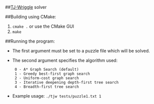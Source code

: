 ##[TJ-Wriggle](http://www.clickmazes.com/tjwrig/ixbhwrig.htm) solver

##Building using CMake:

 1. `cmake .` or use the CMake GUI
 2. `make`

##Running the program:


 * The first argument must be set to a puzzle file which will be solved.
 * The second argument specifies the algorithm used:
 
        0 - A* Graph Search (default)
        1 - Greedy best-first graph search
        2 - Uniform-cost graph search
        3 - Iterative deepening depth-first tree search
        4 - Breadth-first tree search

 * Example usage: `./tjw tests/puzzle1.txt 1`
